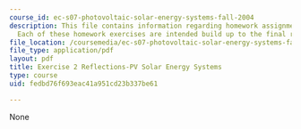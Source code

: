 ```yaml
---
course_id: ec-s07-photovoltaic-solar-energy-systems-fall-2004
description: This file contains information regarding homework assignment instructions.
  Each of these homework exercises are intended build up to the final report.
file_location: /coursemedia/ec-s07-photovoltaic-solar-energy-systems-fall-2004/fedbd76f693eac41a951cd23b337be61_MITEC_S07F04_ex_2_reflect.pdf
file_type: application/pdf
layout: pdf
title: Exercise 2 Reflections-PV Solar Energy Systems
type: course
uid: fedbd76f693eac41a951cd23b337be61

---
```

None
